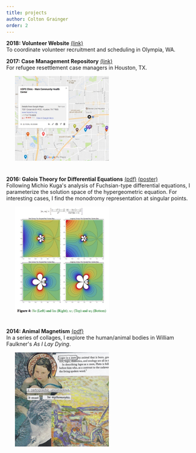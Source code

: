 ```yaml
---
title: projects
author: Colton Grainger
order: 2
---
```


**2018: Volunteer Website** [(link)](http://coltongrainger.com/fscss-volunteers) <br>
To coordinate volunteer recruitment and scheduling in Olympia, WA.

**2017: Case Management Repository** [(link)](https://github.com/ColtonGrainger/ymca-resources) <br>
For refugee resettlement case managers in Houston, TX.

<img src="images/pcp-map.jpg" style="margin: 0px 0px 23px 23px" width="250">

**2016: Galois Theory for Differential Equations** [(pdf)](documents/cgrainger_coursework_galois.pdf) [(poster)](documents/cgrainger_coursework_galois_poster.pdf)<br>
Following Michio Kuga's analysis of Fuchsian-type differential equations, I parameterize the solution space of the hypergeometric equation. For interesting cases, I find the monodromy representation at singular points. 

<img src="images/contour-plots.jpg" style="margin: 0px 0px 23px 23px" width="250" >

**2014: Animal Magnetism** [(pdf)](documents/cgrainger-animal-magnetism.pdf) <br>
In a series of collages, I explore the human/animal bodies in William Faulkner's *As I Lay Dying*. 

<img src="images/animal-magnetism.png" style="margin: 0px 0px 23px 23px" width="250">
